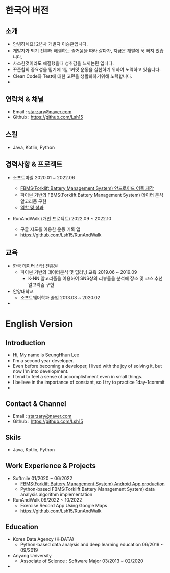 한국어 버전
======
소개
------
* 안녕하세요! 2년차 개발자 이승훈입니다.
* 개발자가 되기 전부터 해결하는 즐거움을 따라 살다가, 지금은 개발에 푹 빠져 있습니다.
* 사소한것이라도 해결했을때 성취감을 느끼는편 입니다.
* 꾸준함의 중요성을 믿기에 1일 1커밋 운동을 실천하기 위하여 노력하고 있습니다.
* Clean Code와 Test에 대한 고민을 생활화하기위해 노력합니다.
* 

연락처 & 채널
------
* Email : starzary@naver.com
* Github : https://github.com/Lsh15

스킬
------
* Java, Kotlin, Python

경력사항 & 프로젝트
------
* 소프트마일  2020.01 ~ 2022.06
  * [FBMS(Forklift Battery Management System) 안드로이드 어플 제작](https://play.google.com/store/apps/details?id=kr.co.softmile.fbms)
  * 파이썬 기반의 FBMS(Forklift Battery Management System) 데이터 분석 알고리즘 구현 
  * [역할 및 성과](https://github.com/Lsh15/Resume/blob/main/My%20Role.md)
  
* RunAndWalk (개인 프로젝트) 2022.09 ~ 2022.10
  * 구글 지도를 이용한 운동 기록 앱
  * https://github.com/Lsh15/RunAndWalk

교육
------
* 한국 데이터 산업 진흥원 
  * 파이썬 기반의 데이터분석 및 딥러닝 교육 2019.06 ~ 2019.09
    * K-NN 알고리즘을 이용하여 SNS상의 리뷰들을 분석해 장소 및 코스 추천 알고리즘 구현
* 안양대학교 
  * 소프트웨어학과 졸업  2013.03 ~ 2020.02
*
  
English Version
======
Introduction
------
* Hi, My name is SeungHhun Lee
* I'm a second year developer.
* Even before becoming a developer, I lived with the joy of solving it, but now I'm into development.
* I tend to feel a sense of accomplishment even in small things.
* I believe in the importance of constant, so I try to practice 1day-1commit
*

Contact & Channel
------
* Email : starzary@naver.com
* Github : https://github.com/Lsh15

Skils
------
* Java, Kotlin, Python

Work Experience & Projects
------
* Softmile  01/2020 ~ 06/2022
  * [FBMS(Forklift Battery Management System) Android App production](https://play.google.com/store/apps/details?id=kr.co.softmile.fbms)
  * Python-based FBMS(Forklift Battery Management System) data analysis algorithm implementation  
* RunAndWalk 09/2022 ~ 10/2022
  * Exercise Record App Using Google Maps
  * https://github.com/Lsh15/RunAndWalk
  
Education
------
* Korea Data Agency (K-DATA)
  * Python-based data analysis and deep learning education 06/2019 ~ 09/2019
* Anyang University 
  * Associate of Science : Software Major 03/2013 ~ 02/2020
*

